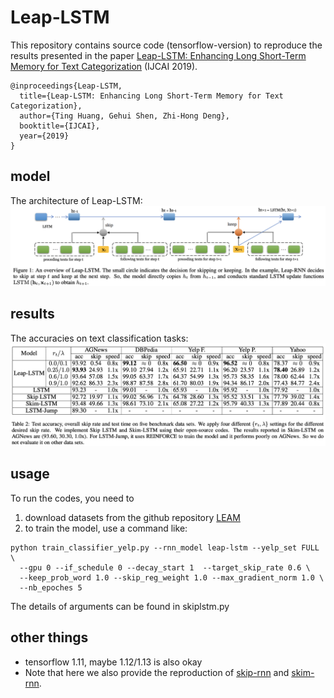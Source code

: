 # Leap-LSTM

This repository contains source code (tensorflow-version) to reproduce the results presented in the paper [Leap-LSTM: Enhancing Long Short-Term Memory for Text Categorization](https://arxiv.org/abs/1905.11558) (IJCAI 2019).

```
@inproceedings{Leap-LSTM,
  title={Leap-LSTM: Enhancing Long Short-Term Memory for Text Categorization},
  author={Ting Huang, Gehui Shen, Zhi-Hong Deng},
  booktitle={IJCAI},
  year={2019}
}
```
## model
The architecture of Leap-LSTM:
![](/figures/model.png)



## results
The accuracies on text classification tasks:
![](/figures/results.png)



## usage
To run the codes, you need to

1. download datasets from the github repository [LEAM](https://github.com/guoyinwang/LEAM)
2. to train the model, use a command like:
```
python train_classifier_yelp.py --rnn_model leap-lstm --yelp_set FULL \
  --gpu 0 --if_schedule 0 --decay_start 1  --target_skip_rate 0.6 \
  --keep_prob_word 1.0 --skip_reg_weight 1.0 --max_gradient_norm 1.0 \
  --nb_epoches 5 
```
The details of arguments can be found in skiplstm.py



## other things
- tensorflow 1.11, maybe 1.12/1.13 is also okay
- Note that here we also provide the reproduction of [skip-rnn](https://arxiv.org/abs/1708.06834) and [skim-rnn](https://arxiv.org/abs/1711.02085).
